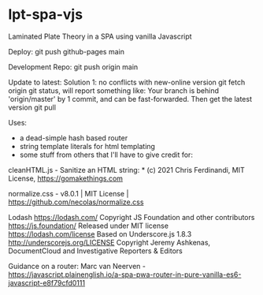 # lpt-spa-vjs

Laminated Plate Theory in a SPA using vanilla Javascript

Deploy:  git push github-pages main

Development Repo: git push origin main

Update to latest: Solution 1: no conflicts with new-online version
        git fetch origin
        git status, will report something like: Your branch is behind 'origin/master' by 1 commit, and can be fast-forwarded.
        Then get the latest version
        git pull

Uses:
- a dead-simple hash based router
- string template literals for html templating
- some stuff from others that I'll have to give credit for:

cleanHTML.js - Sanitize an HTML string:  * (c) 2021 Chris Ferdinandi, MIT License, https://gomakethings.com

normalize.css - v8.0.1 | MIT License | https://github.com/necolas/normalize.css

Lodash https://lodash.com/
Copyright JS Foundation and other contributors <https://js.foundation/>
Released under MIT license <https://lodash.com/license>
Based on Underscore.js 1.8.3 <http://underscorejs.org/LICENSE>
Copyright Jeremy Ashkenas, DocumentCloud and Investigative Reporters & Editors

Guidance on a router: 
Marc van Neerven - https://javascript.plainenglish.io/a-spa-pwa-router-in-pure-vanilla-es6-javascript-e8f79cfd0111
